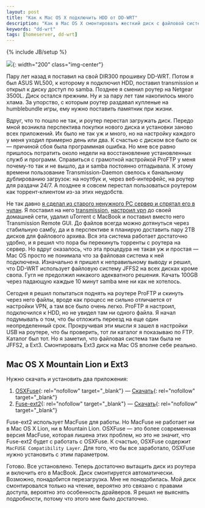 ```yaml
---
layout: post
title: "Как к Mac OS X подключить HDD от DD-WRT"
description: "Как в Mac OS X смонтировать жесткий диск с файловой системой Ext3"
keywords: "dd-wrt"
tags: [homeserver, dd-wrt]
---
```

{% include JB/setup %}

![](http://31808.selcdn.ru/it-prm/pics/netgear_3500l.png){: width="200" class="img-center"}
<br>

Пару лет назад я поставил на свой DIR300 прошивку DD-WRT. Потом я был ASUS WL500, к которому я подключил HDD, поставил transmission и открыл к диску доступ по samba. Позднее я сменил роутер на Netgear 3500L. Диск остался прежним. Ну и за пару лет там накопилось много хлама. За упорство, с которым роутер раздавал купленые на humblebundle игры, ему нужно поставить памятник при жизни. 

Вдруг, что то пошло не так, и роутер перестал загружать диск. Передо мной возникла перспектива покупки нового диска и установки заново всех приложений. Их было не так уж и много, но на настройку каждого у меня уходил примерно день или два. К счастью с диском все было ок — причиной сбоя была программная ошибка. Но мне все равно пришлось потратить около недели на восстановление установленных служб и программ. Справиться с грамотной настройкой ProFTP у меня почему-то так и не вышло, да и samba постоянно отпадывала. К этому времени пользование Transmission-Daemon свелось к банальному дублированию загрузок: на ноутбук и, через веб-интерфейс, на роутер для раздачи 24/7. А позднее я совсем перестал пользоваться роутером как торрент-клиентом из-за этих неудобств.

Не так давно [я сделал из старого ненужного PC сервер и спрятал его в чулан][homeserver]. Я поставил на него [transmission][], [настроил vpn][vpn] до своей домашней сети, удалил uTorrent с MacBook и поставил вместо него Transmission Remote GUI. До файлов всегда можно дотянуться через стабильную самбу, да и в перспективе я планирую доставить пару 2TB дисков для файлового архива. Вся эта система работает достаточно удобно, и я решил что пора бы перекинуть торренты с роутера на сервер. Но вдруг оказалось, что эта процедура не такая уж и простая — Mac OS просто не понимала что за файловая система к ней подключена. Изначально я пришел к неправильному выводу и решил, что DD-WRT использует файловую систему JFFS2 на всех дисках кроме свопа. Гугл не предолжил никакого адекватного решения. Качать 100GB через падающую каждые 10 минут samba мне ни как не хотелось. 

Сегодня я решил попытаться поднять на роутере ProFTP и скинуть через него файлы, вроде как процесс не сильно отличается от настройки VPN, а там все было очень легко. ProFTP я настроил, подключился к HDD, но не увидел там ни одного файла. Я начал подумывать о том, что бы отложить переезд на еще один неопределенный срок. Прокручивая эти мысли я зашел в настройки USB на роутере, что бы проверить, тот ли каталог я показываю по FTP. Каталог был тот. Но я заметил, что файловая система там была не JFFS2, а Ext3. Смонтировать Ext3 диск на Mac OS вполне себе реально.

## Mac OS X Mountain Lion и Ext3

Нужно скачать и установить два приложения:

1.	[OSXFuse][]{: rel="nofollow" target="_blank"}&nbsp;— [Скачать][OSXFuse_dl]{: rel="nofollow" target="_blank"}
2.	[Fuse-ext2][]{: rel="nofollow" target="_blank"}&nbsp;— [Скачать][Fuse-ext2_dl]{: rel="nofollow" target="_blank"}

Fuse-ext2 использует MacFuse для работы. Но MacFuse не работает ни в Mac&nbsp;OS&nbsp;X&nbsp;Lion, ни в Mountain&nbsp;Lion. OSXFuse — это более современная версия MacFuse, которая лишена этих проблем, но это не значит, что Fuse-ext2 будет с работать с OSXFuse. К счастью, OSXFuse содержит `MacFUSE Compatibility Layer`. Для того, что бы все заработало, OSXFuse нужно установить с этим параметром.

Готово. Все установлено. Теперь достаточно вытащить диск из роутера и включить его в MacBook. Диск смонтируется автоматически. Возможно, понадобится перезагрузка. Мне не понадобилась. Мой диск смонтировался только на чтение, вероятно это связано с правами доступа, вероятно это особенность драйверов. Я решил не выяснять подробности, потому что этого мне было достаточно.






[homeserver]:      /2013/01/05/homeserver_intro/
[transmission]:    /2013/01/28/debian-squeeze-transmission/
[vpn]:             /2013/01/16/ddwrt-vpn/

[OSXFuse]:         http://osxfuse.github.com/
[OSXFuse_dl]:      https://github.com/osxfuse/osxfuse/downloads
[Fuse-ext2]:       http://alperakcan.org/?open=projects&amp;project=fuse-ext2
[Fuse-ext2_dl]:    http://prdownloads.sourceforge.net/fuse-ext2/fuse-ext2-0.0.7.dmg?download

